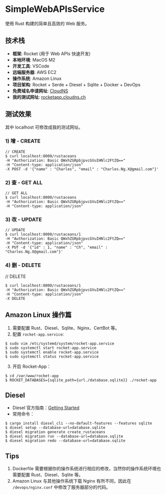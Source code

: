# SimpleWebAPIsService

使用 Rust 构建的简单且高效的 Web 服务。

## 技术栈
- **框架**: Rocket (用于 Web APIs 快速开发)
- **本地环境**: MacOS M2
- **开发工具**: VSCode
- **远端服务器**: AWS EC2
- **操作系统**: Amazon Linux
- **项目架构**: Rocket + Serde + Diesel + Sqlite + Docker + DevOps
- **免费域名申请网址**: [CloudNS](https://www.cloudns.net/)
- **我的测试网址**: [rocketapp.cloudns.ch](https://rocketapp.cloudns.ch/)

## 测试效果
其中 localhost 可修改成我的测试网址。

### 1) 增 - CREATE
```
// CREATE
$ curl localhost:8000/rustaceans
-H "Authorization: Basic QWxhZGRpbjpvcGVuIHNlc2FtZQ=="
-H "Content-type: application/json"
-X POST -d '{"name" : "Charles", "email" : "Charles.Ng.X@gmail.com"}'
```

### 2) 查 - GET ALL
```
// GET ALL
$ curl localhost:8000/rustaceans
-H "Authorization: Basic QWxhZGRpbjpvcGVuIHNlc2FtZQ=="
-H "Content-type: application/json"
```

### 3) 改 - UPDATE
```
// UPDATE
$ curl localhost:8000/rustaceans/1
-H "Authorization: Basic QWxhZGRpbjpvcGVuIHNlc2FtZQ=="
-H "Content-type: application/json"
-X PUT -d '{"id" : 1, "name" : "Ch", "email" : "Charles.Ng.X@gmail.com"}'
```

### 4) 删 - DELETE
// DELETE
```
$ curl localhost:8000/rustaceans/1
-H "Authorization: Basic QWxhZGRpbjpvcGVuIHNlc2FtZQ=="
-H "Content-type: application/json"
-X DELETE
```

## Amazon Linux 操作篇
1. 需要配置 Rust、Diesel、Sqlite、Nginx、CertBot 等。
2. 配置 `rocket-app.service`:
```
$ sudo vim /etc/systemd/system/rocket-app.service
$ sudo systemctl start rocket-app.service
$ sudo systemctl enable rocket-app.service
$ sudo systemctl status rocket-app.service
```
3. 开启 Rocket-App：
```
$ cd /var/www/rocket-app
$ ROCKET_DATABASES={sqlite_path={url./database.sqlite}} ./rocket-app
```

## Diesel
- Diesel 官方指南：[Getting Started](https://diesel.rs/guides/getting-started)
- 常用命令：
```
$ cargo install diesel_cli --no-default-features --features sqlite
$ diesel setup --database-url=database.sqlite
$ diesel migration generate create_rustaceans
$ diesel migration run --database-url=database.sqlite
$ diesel migration redo --database-url=database.sqlite
```

## Tips
1. Dockerfile 需要根据你的操作系统进行相应的修改，当然你的操作系统环境也需要配置 Rust、Diesel、Sqlite 等。
2. Amazon Linux 与其他操作系统下载 Nginx 有所不同，因此在 `/devops/nginx.conf` 中修改了服务器部分的代码。














